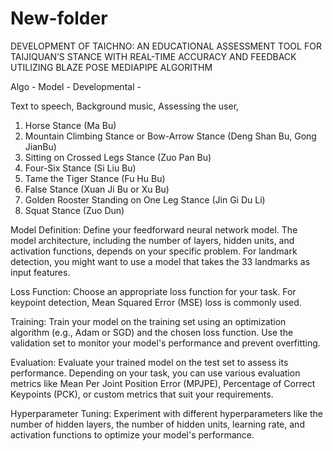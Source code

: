 # New-folder

DEVELOPMENT OF TAICHNO: AN EDUCATIONAL ASSESSMENT TOOL FOR TAIJIQUAN’S STANCE WITH REAL-TIME ACCURACY AND FEEDBACK UTILIZING BLAZE POSE MEDIAPIPE ALGORITHM

Algo - 
Model - 
Developmental -  

 Text to speech, 
 Background music,
 Assessing the user, 


1. Horse Stance (Ma Bu) 
2. Mountain Climbing Stance or Bow-Arrow Stance (Deng Shan Bu, Gong JianBu)
3. Sitting on Crossed Legs Stance (Zuo Pan Bu)
4. Four-Six Stance (Si Liu Bu)
5. Tame the Tiger Stance (Fu Hu Bu)
6. False Stance (Xuan Ji Bu or Xu Bu)
7. Golden Rooster Standing on One Leg Stance (Jin Gi Du Li)
8. Squat Stance (Zuo Dun)


Model Definition: Define your feedforward neural network model. The model architecture, including the number of layers, hidden units, and activation functions, depends on your specific problem. For landmark detection, you might want to use a model that takes the 33 landmarks as input features.

Loss Function: Choose an appropriate loss function for your task. For keypoint detection, Mean Squared Error (MSE) loss is commonly used.

Training: Train your model on the training set using an optimization algorithm (e.g., Adam or SGD) and the chosen loss function. Use the validation set to monitor your model's performance and prevent overfitting.

Evaluation: Evaluate your trained model on the test set to assess its performance. Depending on your task, you can use various evaluation metrics like Mean Per Joint Position Error (MPJPE), Percentage of Correct Keypoints (PCK), or custom metrics that suit your requirements.

Hyperparameter Tuning: Experiment with different hyperparameters like the number of hidden layers, the number of hidden units, learning rate, and activation functions to optimize your model's performance.
 
